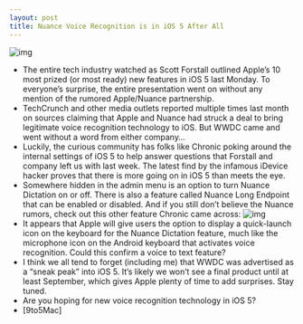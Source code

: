 ```yaml
---
layout: post
title: Nuance Voice Recognition is in iOS 5 After All
---
```

![img](http://media.idownloadblog.com/wp-content/uploads/2011/06/chronicnuance.png)
* The entire tech industry watched as Scott Forstall outlined Apple’s 10 most prized (or most ready) new features in iOS 5 last Monday. To everyone’s surprise, the entire presentation went on without any mention of the rumored Apple/Nuance partnership.
* TechCrunch and other media outlets reported multiple times last month on sources claiming that Apple and Nuance had struck a deal to bring legitimate voice recognition technology to iOS. But WWDC came and went without a word from either company…
* Luckily, the curious community has folks like Chronic poking around the internal settings of iOS 5 to help answer questions that Forstall and company left us with last week. The latest find by the infamous iDevice hacker proves that there is more going on in iOS 5 than meets the eye.
* Somewhere hidden in the admin menu is an option to turn Nuance Dictation on or off. There is also a feature called Nuance Long Endpoint that can be enabled or disabled. And if you still don’t believe the Nuance rumors, check out this other feature Chronic came across:
![img](http://media.idownloadblog.com/wp-content/uploads/2011/06/keyboard.png)
* It appears that Apple will give users the option to display a quick-launch icon on the keyboard for the Nuance Dictation feature, much like the microphone icon on the Android keyboard that activates voice recognition. Could this confirm a voice to text feature?
* I think we all tend to forget (including me) that WWDC was advertised as a “sneak peak” into iOS 5. It’s likely we won’t see a final product until at least September, which gives Apple plenty of time to add surprises. Stay tuned.
* Are you hoping for new voice recognition technology in iOS 5?
* [9to5Mac]


